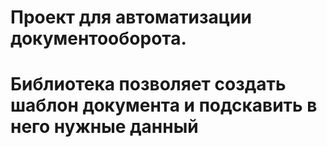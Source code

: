 # Проект для автоматизации документооборота.
# Библиотека позволяет создать шаблон документа и подскавить в него нужные данный
